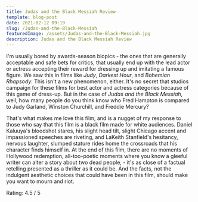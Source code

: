 ```yaml
---
title: Judas and the Black Messiah Review
template: blog-post
date: 2021-02-12 09:19
slug: /Judas-and-the-Black-Messiah
featuredImage: /assets/Judas-and-the-Black-Messiah.jpg
description: Judas and the Black Messiah Review
---
```



I'm usually bored by awards-season biopics - the ones that are generally acceptable and safe bets for critics, that usually end up with the lead actor or actress accepting their reward for dressing up and imitating a famous figure. We saw this in films like *Judy*, *Darkest Hour*, and *Bohemian Rhapsody*. This isn't a new phenomenon, either. It's no secret that studios campaign for these films for best actor and actress categories because of this game of dress-up. But in the case of *Judas and the Black Messiah*, well, how many people do you think know who Fred Hampton is compared to Judy Garland, Winston Churchill, and Freddie Mercury?



That's what makes me love this film, and is a nugget of my response to those who say that this film is a black film made for white audiences. Daniel Kaluuya's bloodshot stares, his slight head tilt, slight Chicago accent and impassioned speeches are riveting, and LaKeith Stanfield's hesitancy, nervous laughter, slumped stature rides home the crossroads that his character finds himself in. At the end of this film, there are no moments of Hollywood redemption, all-too-poetic moments where you know a gleeful writer can alter a story about two dead people, - it's as close of a factual retelling presented as a thriller as it could be. And the facts, not the indulgent aesthetic choices that could have been in this film, should make you want to mourn and riot.


Rating: 4.5 / 5